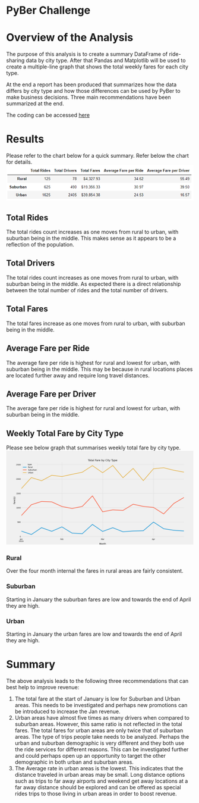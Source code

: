 # PyBer Challenge

# Overview of the Analysis

The purpose of this analysis is to create a summary DataFrame of ride-sharing data by city type. After that Pandas and Matplotlib will be used to create a multiple-line graph that shows the total weekly fares for each city type. 

At the end a report has been produced that summarizes how the data differs by city type and how those differences can be used by PyBer to make business decisions. Three main recommendations have been summarized at the end.

The coding can be accessed [here](https://github.com/shayanafzal/PyBer_Challenge/blob/553e72b825f27b4caad2fb000546c16742937af1/PyBer_Challenge.ipynb)

# Results 
Please refer to the chart below for a quick summary. Refer below the chart for details.
![GitHub Logo](https://github.com/shayanafzal/PyBer_Challenge/blob/553e72b825f27b4caad2fb000546c16742937af1/Analysis/Chart.png)


## Total Rides
The total rides count increases as one moves from rural to urban, with suburban being in the middle. This makes sense as it appears to be a reflection of the population.

## Total Drivers
The total rides count increases as one moves from rural to urban, with suburban being in the middle. As expected there is a direct relationship between the total number of rides and the total number of drivers. 

## Total Fares
The total fares increase as one moves from rural to urban, with suburban being in the middle.  

## Average Fare per Ride
The average fare per ride is highest for rural and lowest for urban, with suburban being in the middle. This may be because in rural locations places are located further away and require long travel distances. 

## Average Fare per Driver
The average fare per ride is highest for rural and lowest for urban, with suburban being in the middle. 

## Weekly Total Fare by City Type

Please see below graph that summarises weekly total fare by city type. 
![GitHub Logo](https://github.com/shayanafzal/PyBer_Challenge/blob/553e72b825f27b4caad2fb000546c16742937af1/Analysis/Fig1.png)

### Rural 
Over the four month internal the fares in rural areas are fairly consistent.
### Suburban
Starting in January the suburban fares are low and towards the end of April they are high.
### Urban
Starting in January the urban fares are low and towards the end of April they are high.

# Summary

The above analysis leads to the following three recommendations that can best help to improve revenue:

1. The total fare at the start of January is low for Suburban and Urban areas. This needs to be investigated and perhaps new promotions can be introduced to increase the Jan revenue. 
2. Urban areas have almost five times as many drivers when compared to suburban areas. However, this same ratio is not reflected in the total fares. The total fares for urban areas are only twice that of suburban areas. The type of trips people take needs to be analyzed. Perhaps the urban and suburban demographic is very different and they both use the ride services for different reasons. This can be investigated further and could perhaps open up an opportunity to target the other demographic in both urban and suburban areas.
3. The Average rate in urban areas is the lowest. This indicates that the distance traveled in urban areas may be small. Long distance options such as trips to far away airports and weekend get away locations at a far away distance should be explored and can be offered as special rides trips to those living in urban areas in order to boost revenue. 

